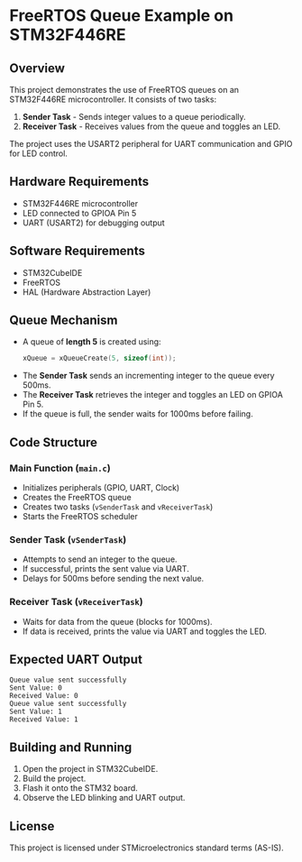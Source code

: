 # FreeRTOS Queue Example on STM32F446RE

## Overview
This project demonstrates the use of FreeRTOS queues on an STM32F446RE microcontroller. It consists of two tasks:
1. **Sender Task** - Sends integer values to a queue periodically.
2. **Receiver Task** - Receives values from the queue and toggles an LED.

The project uses the USART2 peripheral for UART communication and GPIO for LED control.

## Hardware Requirements
- STM32F446RE microcontroller
- LED connected to GPIOA Pin 5
- UART (USART2) for debugging output

## Software Requirements
- STM32CubeIDE
- FreeRTOS
- HAL (Hardware Abstraction Layer)

## Queue Mechanism
- A queue of **length 5** is created using:
  ```c
  xQueue = xQueueCreate(5, sizeof(int));
  ```
- The **Sender Task** sends an incrementing integer to the queue every 500ms.
- The **Receiver Task** retrieves the integer and toggles an LED on GPIOA Pin 5.
- If the queue is full, the sender waits for 1000ms before failing.

## Code Structure

### **Main Function (`main.c`)**
- Initializes peripherals (GPIO, UART, Clock)
- Creates the FreeRTOS queue
- Creates two tasks (`vSenderTask` and `vReceiverTask`)
- Starts the FreeRTOS scheduler

### **Sender Task (`vSenderTask`)**
- Attempts to send an integer to the queue.
- If successful, prints the sent value via UART.
- Delays for 500ms before sending the next value.

### **Receiver Task (`vReceiverTask`)**
- Waits for data from the queue (blocks for 1000ms).
- If data is received, prints the value via UART and toggles the LED.

## Expected UART Output
```
Queue value sent successfully
Sent Value: 0
Received Value: 0
Queue value sent successfully
Sent Value: 1
Received Value: 1
```

## Building and Running
1. Open the project in STM32CubeIDE.
2. Build the project.
3. Flash it onto the STM32 board.
4. Observe the LED blinking and UART output.

## License
This project is licensed under STMicroelectronics standard terms (AS-IS).

